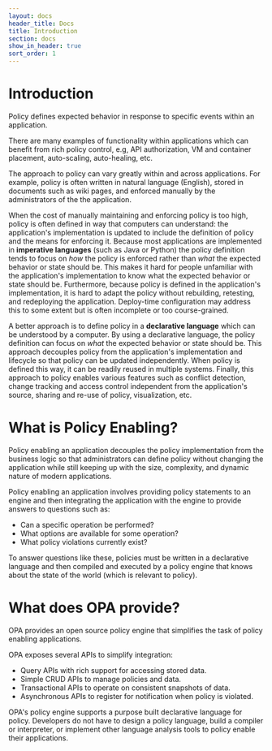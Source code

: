 ```yaml
---
layout: docs
header_title: Docs
title: Introduction
section: docs
show_in_header: true
sort_order: 1
---
```


Introduction
============

Policy defines expected behavior in response to specific events within an application.

There are many examples of functionality within applications which can benefit from rich policy control, e.g, API authorization, VM and container placement, auto-scaling, auto-healing, etc.

The approach to policy can vary greatly within and across applications. For example, policy is often written in natural language (English), stored in documents such as wiki pages, and enforced manually by the administrators of the the application.

When the cost of manually maintaining and enforcing policy is too high, policy is often defined in way that computers can understand: the application's implementation is updated to include the definition of policy and the means for enforcing it. Because most applications are implemented in **imperative languages** (such as Java or Python) the policy definition tends to focus on *how* the policy is enforced rather than *what* the expected behavior or state should be. This makes it hard for people unfamiliar with the application's implementation to know what the expected behavior or state should be. Furthermore, because policy is defined in the application's implementation, it is hard to adapt the policy without rebuilding, retesting, and redeploying the application. Deploy-time configuration may address this to some extent but is often incomplete or too course-grained.

A better approach is to define policy in a **declarative language** which can be understood by a computer. By using a declarative language, the policy definition can focus on *what* the expected behavior or state should be. This approach decouples policy from the application's implementation and lifecycle so that policy can be updated independently. When policy is defined this way, it can be readily reused in multiple systems. Finally, this approach to policy enables various features such as conflict detection, change tracking and access control independent from the application's source, sharing and re-use of policy, visualization, etc.

What is Policy Enabling?
========================

Policy enabling an application decouples the policy implementation from the business logic so that administrators can define policy without changing the application while still keeping up with the size, complexity, and dynamic nature of modern applications.

Policy enabling an application involves providing policy statements to an engine and then integrating the application with the engine to provide answers to questions such as:

- Can a specific operation be performed?
- What options are available for some operation?
- What policy violations currently exist?

To answer questions like these, policies must be written in a declarative language and then compiled and executed by a policy engine that knows about the state of the world (which is relevant to policy).

What does OPA provide?
======================

OPA provides an open source policy engine that simplifies the task of policy enabling applications.

OPA exposes several APIs to simplify integration:

- Query APIs with rich support for accessing stored data.
- Simple CRUD APIs to manage policies and data.
- Transactional APIs to operate on consistent snapshots of data.
- Asynchronous APIs to register for notification when policy is violated.

OPA's policy engine supports a purpose built declarative language for policy. Developers do not have to design a policy language, build a compiler or interpreter, or implement other language analysis tools to policy enable their applications.
